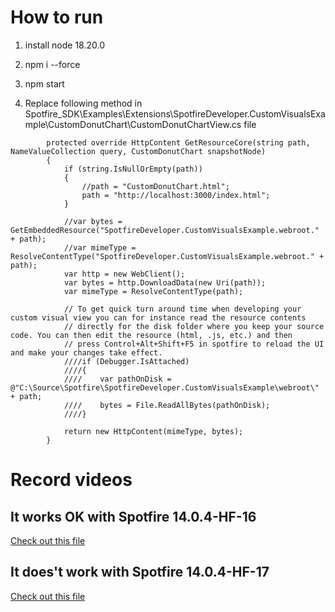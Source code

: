 # How to run
1. install node 18.20.0
2. npm i --force
3. npm start

4. Replace following method in Spotfire_SDK\Examples\Extensions\SpotfireDeveloper.CustomVisualsExample\CustomDonutChart\CustomDonutChartView.cs file
```
        protected override HttpContent GetResourceCore(string path, NameValueCollection query, CustomDonutChart snapshotNode)
        {
            if (string.IsNullOrEmpty(path))
            {
                //path = "CustomDonutChart.html";
                path = "http://localhost:3000/index.html";
            }

            //var bytes = GetEmbeddedResource("SpotfireDeveloper.CustomVisualsExample.webroot." + path);
            //var mimeType = ResolveContentType("SpotfireDeveloper.CustomVisualsExample.webroot." + path);
            var http = new WebClient();
            var bytes = http.DownloadData(new Uri(path));
            var mimeType = ResolveContentType(path);

            // To get quick turn around time when developing your custom visual view you can for instance read the resource contents 
            // directly for the disk folder where you keep your source code. You can then edit the resource (html, .js, etc.) and then
            // press Control+Alt+Shift+F5 in spotfire to reload the UI and make your changes take effect.
            ////if (Debugger.IsAttached)
            ////{
            ////    var pathOnDisk = @"C:\Source\Spotfire\SpotfireDeveloper.CustomVisualsExample\webroot\" + path;
            ////    bytes = File.ReadAllBytes(pathOnDisk);
            ////}

            return new HttpContent(mimeType, bytes);
        }
```
# Record videos

## It works OK with Spotfire 14.0.4-HF-16
[Check out this file](https://github.com/qucc/ReactSelectDemo/blob/main/hotfix_16.mp4)

## It does't work with Spotfire 14.0.4-HF-17
[Check out this file](https://github.com/qucc/ReactSelectDemo/blob/main/hotfix_17.mp4)
